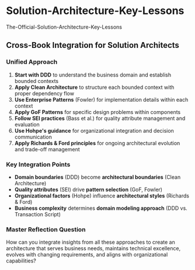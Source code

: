 # Solution-Architecture-Key-Lessons
The-Official-Solution-Architecture-Key-Lessons

## Cross-Book Integration for Solution Architects

### Unified Approach
1. **Start with DDD** to understand the business domain and establish bounded contexts
2. **Apply Clean Architecture** to structure each bounded context with proper dependency flow
3. **Use Enterprise Patterns** (Fowler) for implementation details within each context
4. **Apply GoF Patterns** for specific design problems within components
5. **Follow SEI practices** (Bass et al.) for quality attribute management and evaluation
6. **Use Hohpe's guidance** for organizational integration and decision communication
7. **Apply Richards & Ford principles** for ongoing architectural evolution and trade-off management

### Key Integration Points
- **Domain boundaries** (DDD) become **architectural boundaries** (Clean Architecture)
- **Quality attributes** (SEI) drive **pattern selection** (GoF, Fowler)
- **Organizational factors** (Hohpe) influence **architectural styles** (Richards & Ford)
- **Business complexity** determines **domain modeling approach** (DDD vs. Transaction Script)

### Master Reflection Question
How can you integrate insights from all these approaches to create an architecture that serves business needs, maintains technical excellence, evolves with changing requirements, and aligns with organizational capabilities?

